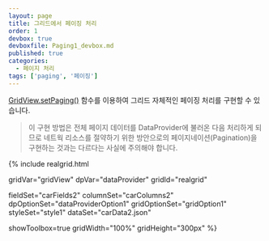 ```yaml
---
layout: page
title: 그리드에서 페이징 처리
order: 1
devbox: true
devboxfile: Paging1_devbox.md
published: true
categories:
  - 페이지 처리
tags: ['paging', '페이징']
---
```


[GridView.setPaging()](http://help.realgrid.com/api/GridView/setPaging/) 함수를 이용하여 그리드 자체적인 페이징 처리를 구현할 수 있습니다.  

> 이 구현 방법은 전체 페이지 데이터를 DataProvider에 불러온 다음 처리하게 되므로 네트웍 리소스를 절약하기 위한 방안으로의 페이지네이션(Pagination)을 구현하는 것과는 다르다는 사실에 주의해야 합니다.

<script>
  // var onSuccessDataSet = function(data, textStatus, jqXHR) {
  //   dataProvider.fillJsonData(data);
  // }
  //
  // var onDoneDataSet = function() {
  //
  // }
</script>

{% include realgrid.html

  gridVar="gridView"
  dpVar="dataProvider"
  gridId="realgrid"

  fieldSet="carFields2"
  columnSet="carColumns2"
  dpOptionSet="dataProviderOption1"
  gridOptionSet="gridOption1"
  styleSet="style1"
  dataSet="carData2.json"

  showToolbox=true
  gridWidth="100%"
  gridHeight="300px" %}
